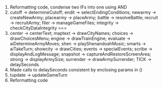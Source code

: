 1. Reformatting code, condense two IFs into one using AND
2. cutoff -> determineCutoff; endit -> selectEndingConditions; newarmy -> createNewArmy; placearmy -> placeArmy; battle -> resolveBattle; recruit -> recruitArmy; filer -> manageGameFiles; integrity -> checkCityDataIntegrity
===
3. center -> centerText; maptext -> drawCityNames; choices -> drawChoicesMenu; engine -> drawTrainEngine; evaluate -> aiDetermineArmyMoves; shen -> playShenandoahMusic; smarts -> aiTakeTurn; showcity -> drawCities; events -> specialEvents; scribe -> displayAndLogMessage; snapshot -> captureAndRestoreScreenArea; strong -> displayArmySize; surrender -> drawArmySurrender; TICK -> delaySeconds
4. Made calls to delaySeconds consistent by enclosing params in ()
5. tupdate -> updateGameTurn
6. Reformatting code